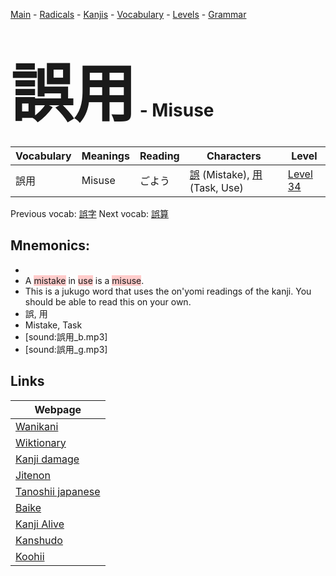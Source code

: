 <style> bigfont {font-size: 100px}</style>
[Main](../README.md) -
[Radicals](../radicals.md) -
[Kanjis](../kanjis.md) -
[Vocabulary](../vocabulary.md) -
[Levels](../levels.md) -
[Grammar](../grammar.md)
# <bigfont> 誤用</bigfont> - Misuse 

| Vocabulary | Meanings | Reading | Characters | Level |
| --- | --- | --- | --- | --- |
| 誤用 | Misuse | ごよう |  [誤](../kanjis/誤.md) (Mistake), [用](../kanjis/用.md) (Task, Use) | [Level 34](../levels/wk_level34.md) |

Previous vocab: [誤字](誤字.md) Next vocab: [誤算](誤算.md) 

## Mnemonics:

* 
* A <span style="background-color:#ffcccb"> mistake</span> in <span style="background-color:#ffcccb"> use</span> is a <span style="background-color:#ffcccb"> misuse</span>.
* This is a jukugo word that uses the on'yomi readings of the kanji. You should be able to read this on your own.
* 誤, 用
* Mistake, Task
* [sound:誤用_b.mp3]
* [sound:誤用_g.mp3]


## Links 

| Webpage |
| --- |
| [Wanikani          ](https://www.wanikani.com/kanji/誤用) |
| [Wiktionary        ](https://en.wiktionary.org/wiki/誤用) |
| [Kanji damage      ](http://www.kanjidamage.com/kanji/search?utf8=✓&q=誤用) |
| [Jitenon           ](https://jitenon.com/kanji/誤用) |
| [Tanoshii japanese ](https://www.tanoshiijapanese.com/dictionary/kanji.cfm?k=誤用) |
| [Baike             ](https://baike.baidu.com/item/誤用) |
| [Kanji Alive       ](https://app.kanjialive.com/誤用) |
| [Kanshudo          ](https://www.kanshudo.com/searchmn?q=誤用) |
| [Koohii            ](https://kanji.koohii.com/study/kanji/誤用) |
